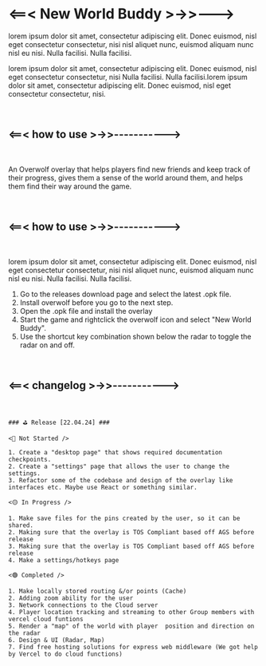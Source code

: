 
# <==< New World Buddy >->>--->

lorem ipsum dolor sit amet, consectetur adipiscing elit. Donec euismod, nisl eget consectetur consectetur, nisi nisl aliquet nunc, euismod aliquam nunc nisl eu nisi. Nulla facilisi. Nulla facilisi.

lorem ipsum dolor sit amet, consectetur adipiscing elit. Donec euismod, nisl eget consectetur consectetur, nisi Nulla facilisi. Nulla facilisi.lorem ipsum dolor sit amet, consectetur adipiscing elit. Donec euismod, nisl eget consectetur consectetur, nisi.

<br>

## <==< how to use >->>----------->

<br>

An Overwolf overlay that helps players find new friends and keep track of their progress, gives them a sense of the world around them, and helps them find their way around the game.

<br>

## <==< how to use >->>----------->

<br>

lorem ipsum dolor sit amet, consectetur adipiscing elit. Donec euismod, nisl eget consectetur consectetur, nisi nisl aliquet nunc, euismod aliquam nunc nisl eu nisi. Nulla facilisi. Nulla facilisi.

1. Go to the releases download page and select the latest .opk file.
2. Install overwolf before you go to the next step.
3. Open the .opk file and install the overlay
4. Start the game and rightclick the overwolf icon and select "New World Buddy".
5. Use the shortcut key combination shown below the radar to toggle the radar on and off.

<br>

## <==< changelog >->>----------->

<br>

```
### ⛳ Release [22.04.24] ###

<🔴 Not Started />

1. Create a "desktop page" that shows required documentation checkpoints.
2. Create a "settings" page that allows the user to change the settings.
3. Refactor some of the codebase and design of the overlay like interfaces etc. Maybe use React or something similar.

<🟡 In Progress />

1. Make save files for the pins created by the user, so it can be shared.
2. Making sure that the overlay is TOS Compliant based off AGS before release
3. Making sure that the overlay is TOS Compliant based off AGS before release
4. Make a settings/hotkeys page

<🟢 Completed />

1. Make locally stored routing &/or points (Cache)
2. Adding zoom ability for the user
3. Network connections to the Cloud server
4. Player location tracking and streaming to other Group members with vercel cloud funtions
5. Render a "map" of the world with player  position and direction on the radar
6. Design & UI (Radar, Map)
7. Find free hosting solutions for express web middleware (We got help by Vercel to do cloud functions)
```
